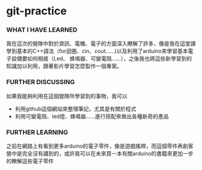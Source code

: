 # git-practice
### WHAT I HAVE LEARNED
我在這次的營隊中對於資訊、電機、電子的方面深入瞭解了許多，像是我在這堂課學到基本的C++語法（for迴圈、cin、cout......)以及利用了arduino來學習基本電子設備要如何相接（Led、
蜂鳴器、可變電阻......），之後我也將這些新學習到的知識加以利用，跟著影片學習怎麼製作一個專案。
### FURTHER DISCUSSING
如果我能夠利用在這個營隊所學習到的事物，我可以
* 利用github這個網站來整理筆記，尤其是有關於程式
* 利用可變電阻、led燈、蜂鳴器......進行搭配來做出各種新奇的產品
### FURTHER LEARNING
之前在網路上有看到更多arduino的電子零件，像是遊戲搖桿，而這個零件再創客營中是完全沒有講到的，或許我可以在未來買一本有關arduino的書籍來更加一步的瞭解這些電子零件
